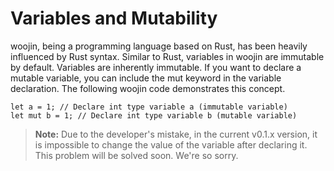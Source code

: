 # Variables and Mutability
woojin, being a programming language based on Rust, has been heavily influenced by Rust syntax. Similar to Rust, variables in woojin are immutable by default. Variables are inherently immutable. If you want to declare a mutable variable, you can include the mut keyword in the variable declaration. The following woojin code demonstrates this concept.

```woojin
let a = 1; // Declare int type variable a (immutable variable)
let mut b = 1; // Declare int type variable b (mutable variable)
```
> **Note:** Due to the developer's mistake, in the current v0.1.x version, it is impossible to change the value of the variable after declaring it. This problem will be solved soon. We're so sorry.